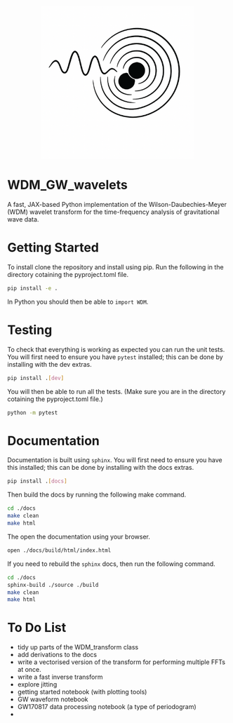 <p align="center">
<img src="./logo_images/logo.png" alt="logo" width="350"/>
</p>


# WDM_GW_wavelets

A fast, JAX-based Python implementation of the Wilson-Daubechies-Meyer (WDM) wavelet transform for the time-frequency analysis of gravitational wave data.

# Getting Started

To install clone the repository and install using pip. Run the following in the directory cotaining the pyproject.toml file.

```bash
pip install -e .
```

In Python you should then be able to `import WDM`.


# Testing

To check that everything is working as expected you can run the unit tests. 
You will first need to ensure you have `pytest` installed; this can be done by installing with the dev extras.

```bash
pip install .[dev]
```

You will then be able to run all the tests. (Make sure you are in the directory cotaining the pyproject.toml file.)

```bash
python -m pytest
```


# Documentation

Documentation is built using `sphinx`. You will first need to ensure you have this installed; this can be done by installing with the docs extras.

```bash
pip install .[docs]
```

Then build the docs by running the following make command.

```bash
cd ./docs
make clean
make html
```

The open the documentation using your browser.

``` bash
open ./docs/build/html/index.html
```

If you need to rebuild the `sphinx` docs, then run the following command.

``` bash
cd ./docs
sphinx-build ./source ./build
make clean
make html
```


# To Do List

 - tidy up parts of the WDM_transform class
 - add derivations to the docs
 - write a vectorised version of the transform for performing multiple FFTs at once.
 - write a fast inverse transform
 - explore jitting
 - getting started notebook (with plotting tools)
 - GW waveform notebook
 - GW170817 data processing notebook (a type of periodogram)
 - 